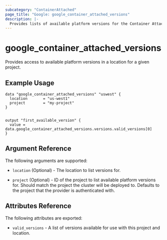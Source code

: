 ```yaml
---
subcategory: "ContainerAttached"
page_title: "Google: google_container_attached_versions"
description: |-
  Provides lists of available platform versions for the Container Attached resources.
---
```


# google\_container\_attached\_versions

Provides access to available platform versions in a location for a given project.

## Example Usage

```hcl
data "google_container_attached_versions" "uswest" {
  location       = "us-west1"
  project        = "my-project"
}


output "first_available_version" {
  value = data.google_container_attached_versions.versions.valid_versions[0]
}
```

## Argument Reference

The following arguments are supported:

* `location` (Optional) - The location to list versions for.

* `project` (Optional) - ID of the project to list available platform versions for. Should match the project the cluster will be deployed to.
  Defaults to the project that the provider is authenticated with.

## Attributes Reference

The following attributes are exported:

* `valid_versions` - A list of versions available for use with this project and location.
